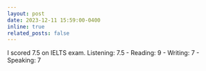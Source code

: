 ```yaml
---
layout: post
date: 2023-12-11 15:59:00-0400
inline: true
related_posts: false
---
```


I scored 7.5 on IELTS exam.    Listening: 7.5 - Reading: 9 - Writing: 7 - Speaking: 7
